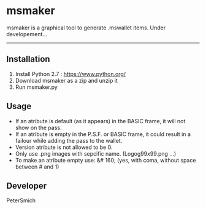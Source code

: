 # msmaker
msmaker is a graphical tool to generate .mswallet items.
Under developement...

****

Installation
------------
1. Install Python 2.7 : https://www.python.org/
2. Download msmaker as a zip and unzip it
3. Run msmaker.py

Usage
-----
- If an atribute is default (as it appears) in the BASIC frame, it will not show on the pass.
- If an atribute is empty in the P.S.F. or BASIC frame, it could result in a failour while adding the pass to the wallet.
- Version atribute is not allowed to be 0.
- Only use .png images with sepcific name. (Logog99x99.png ...)
- To make an atribute empty use: &# 160; (yes, with coma, without space between # and 1) 

Developer
---------
PeterSmich

